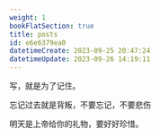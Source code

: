 ```yaml
---
weight: 1
bookFlatSection: true
title: posts
id: e6e6379ea0
datetimeCreate: 2023-09-25 20:47:24
datetimeUpdate: 2023-09-26 14:19:11
---
```

写，就是为了记住。

忘记过去就是背叛，不要忘记，不要悲伤

明天是上帝给你的礼物，要好好珍惜。




